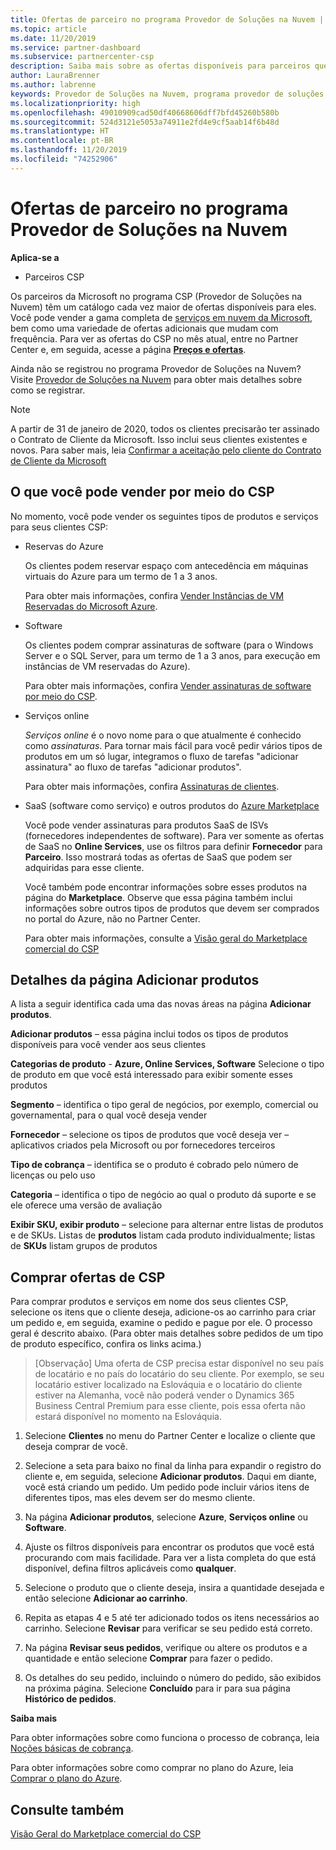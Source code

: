 ```yaml
---
title: Ofertas de parceiro no programa Provedor de Soluções na Nuvem | Partner Center
ms.topic: article
ms.date: 11/20/2019
ms.service: partner-dashboard
ms.subservice: partnercenter-csp
description: Saiba mais sobre as ofertas disponíveis para parceiros que vendem por meio do programa Provedor de Soluções na Nuvem.
author: LauraBrenner
ms.author: labrenne
keywords: Provedor de Soluções na Nuvem, programa provedor de soluções na nuvem, CSP, adicionar um produto, vender para clientes, ofertas de parceiro, ofertas de CSP, serviços baseados em nuvem, Azure, Office 365, Dynamics, parceiro CSP, vender no CSP, Azure RI, instâncias de Máquinas Virtuais reservadas do Azure, reservas do Azure, serviços online, software de assinatura, AHUB, SQL Server no Azure, Windows Server no Azure, assinaturas de cliente
ms.localizationpriority: high
ms.openlocfilehash: 49010909cad50df40668606dff7bfd45260b580b
ms.sourcegitcommit: 524d3121e5053a74911e2fd4e9cf5aab14f6b48d
ms.translationtype: HT
ms.contentlocale: pt-BR
ms.lasthandoff: 11/20/2019
ms.locfileid: "74252906"
---
```

# <a name="partner-offers-in-the-cloud-solution-provider-program"></a>Ofertas de parceiro no programa Provedor de Soluções na Nuvem 

**Aplica-se a**

-  Parceiros CSP

Os parceiros da Microsoft no programa CSP (Provedor de Soluções na Nuvem) têm um catálogo cada vez maior de ofertas disponíveis para eles. Você pode vender a gama completa de [serviços em nuvem da Microsoft](https://partner.microsoft.com/cloud-solution-provider/products-and-services), bem como uma variedade de ofertas adicionais que mudam com frequência. Para ver as ofertas do CSP no mês atual, entre no Partner Center e, em seguida, acesse a página [**Preços e ofertas**](https://partnercenter.microsoft.com/pcv/sales).  

Ainda não se registrou no programa Provedor de Soluções na Nuvem? Visite [Provedor de Soluções na Nuvem](https://partner.microsoft.com/cloud-solution-provider) para obter mais detalhes sobre como se registrar. 

>[!NOTE]
>A partir de 31 de janeiro de 2020, todos os clientes precisarão ter assinado o Contrato de Cliente da Microsoft. Isso inclui seus clientes existentes e novos. Para saber mais, leia [Confirmar a aceitação pelo cliente do Contrato de Cliente da Microsoft](confirm-customer-agreement.md)

## <a name="what-you-can-sell-through-csp"></a>O que você pode vender por meio do CSP

No momento, você pode vender os seguintes tipos de produtos e serviços para seus clientes CSP:

- Reservas do Azure<br> 

    Os clientes podem reservar espaço com antecedência em máquinas virtuais do Azure para um termo de 1 a 3 anos.<br>
    
    Para obter mais informações, confira [Vender Instâncias de VM Reservadas do Microsoft Azure](azure-reservations.md).

- Software<br>

    Os clientes podem comprar assinaturas de software (para o Windows Server e o SQL Server, para um termo de 1 a 3 anos, para execução em instâncias de VM reservadas do Azure).<br>
 
    Para obter mais informações, confira [Vender assinaturas de software por meio do CSP](csp-software-subscriptions.md).  

- Serviços online<br>

    *Serviços online* é o novo nome para o que atualmente é conhecido como *assinaturas*. Para tornar mais fácil para você pedir vários tipos de produtos em um só lugar, integramos o fluxo de tarefas "adicionar assinatura" ao fluxo de tarefas "adicionar produtos".<br>
    
    Para obter mais informações, confira [Assinaturas de clientes](customer-subscriptions.md).

- SaaS (software como serviço) e outros produtos do [Azure Marketplace](https://azuremarketplace.microsoft.com/marketplace)<br>

    Você pode vender assinaturas para produtos SaaS de ISVs (fornecedores independentes de software). Para ver somente as ofertas de SaaS no **Online Services**, use os filtros para definir **Fornecedor** para **Parceiro**. Isso mostrará todas as ofertas de SaaS que podem ser adquiridas para esse cliente.<br>
    
    Você também pode encontrar informações sobre esses produtos na página do **Marketplace**. Observe que essa página também inclui informações sobre outros tipos de produtos que devem ser comprados no portal do Azure, não no Partner Center.<br>

    Para obter mais informações, consulte a [Visão geral do Marketplace comercial do CSP](CSP-commercial-marketplace-overview.md)

## <a name="add-products-page-details"></a>Detalhes da página Adicionar produtos

A lista a seguir identifica cada uma das novas áreas na página **Adicionar produtos**.

**Adicionar produtos** – essa página inclui todos os tipos de produtos disponíveis para você vender aos seus clientes

**Categorias de produto** - **Azure, Online Services, Software** Selecione o tipo de produto em que você está interessado para exibir somente esses produtos

**Segmento** – identifica o tipo geral de negócios, por exemplo, comercial ou governamental, para o qual você deseja vender

**Fornecedor** – selecione os tipos de produtos que você deseja ver – aplicativos criados pela Microsoft ou por fornecedores terceiros

**Tipo de cobrança** – identifica se o produto é cobrado pelo número de licenças ou pelo uso

**Categoria** – identifica o tipo de negócio ao qual o produto dá suporte e se ele oferece uma versão de avaliação

**Exibir SKU, exibir produto** – selecione para alternar entre listas de produtos e de SKUs. Listas de **produtos** listam cada produto individualmente; listas de **SKUs** listam grupos de produtos

## <a name="buy-csp-offers"></a>Comprar ofertas de CSP

Para comprar produtos e serviços em nome dos seus clientes CSP, selecione os itens que o cliente deseja, adicione-os ao carrinho para criar um pedido e, em seguida, examine o pedido e pague por ele. O processo geral é descrito abaixo. (Para obter mais detalhes sobre pedidos de um tipo de produto específico, confira os links acima.)

>[Observação] Uma oferta de CSP precisa estar disponível no seu país de locatário e no país do locatário do seu cliente. 
>Por exemplo, se seu locatário estiver localizado na Eslováquia e o locatário do cliente estiver na Alemanha, você não poderá vender o Dynamics 365 Business Central Premium para esse cliente, pois essa oferta não estará disponível no momento na Eslováquia.

1. Selecione **Clientes** no menu do Partner Center e localize o cliente que deseja comprar de você. 

2. Selecione a seta para baixo no final da linha para expandir o registro do cliente e, em seguida, selecione **Adicionar produtos**. Daqui em diante, você está criando um pedido. Um pedido pode incluir vários itens de diferentes tipos, mas eles devem ser do mesmo cliente.

3. Na página **Adicionar produtos**, selecione **Azure**, **Serviços online** ou **Software**.

4. Ajuste os filtros disponíveis para encontrar os produtos que você está procurando com mais facilidade. Para ver a lista completa do que está disponível, defina filtros aplicáveis como **qualquer**. 

5. Selecione o produto que o cliente deseja, insira a quantidade desejada e então selecione **Adicionar ao carrinho**.

6. Repita as etapas 4 e 5 até ter adicionado todos os itens necessários ao carrinho. Selecione **Revisar** para verificar se seu pedido está correto.  

7. Na página **Revisar seus pedidos**, verifique ou altere os produtos e a quantidade e então selecione **Comprar** para fazer o pedido. 

8. Os detalhes do seu pedido, incluindo o número do pedido, são exibidos na próxima página. Selecione **Concluído** para ir para sua página **Histórico de pedidos**. 

**Saiba mais** 

Para obter informações sobre como funciona o processo de cobrança, leia [Noções básicas de cobrança](https://docs.microsoft.com/partner-center/billing-basics).

Para obter informações sobre como comprar no plano do Azure, leia [Comprar o plano do Azure](purchase-azure-plan.md).

## <a name="see-also"></a>Consulte também

[Visão Geral do Marketplace comercial do CSP](csp-commercial-marketplace-overview.md)